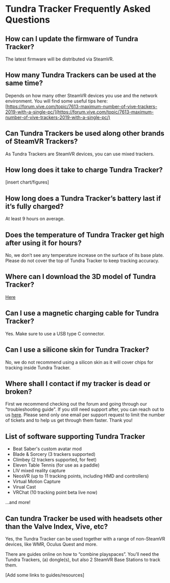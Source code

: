 # Tundra Tracker Frequently Asked Questions

## How can I update the firmware of Tundra Tracker?

The latest firmware will be distributed via SteamVR. 



## How many Tundra Trackers can be used at the same time?

Depends on how many other SteamVR devices you use and the network environment. You will find some useful tips here: [https://forum.vive.com/topic/7613-maximum-number-of-vive-trackers-2019-with-a-single-pc/](https://forum.vive.com/topic/7613-maximum-number-of-vive-trackers-2019-with-a-single-pc/)



## Can Tundra Trackers be used along other brands of SteamVR Trackers?

As Tundra Trackers are SteamVR devices, you can use mixed trackers.



## How long does it take to charge Tundra Tracker?

[insert chart/figures]



## How long does a Tundra Tracker’s battery last if it’s fully charged?

At least 9 hours on average.



## Does the temperature of Tundra Tracker get high after using it for hours?

No, we don’t see any temperature increase on the surface of its base plate. Please do not cover the top of Tundra Tracker to keep tracking accuracy.  



## Where can I download the 3D model of Tundra Tracker?

[Here](https://docs.tundra-labs.com/tracker_customization/)



## Can I use a magnetic charging cable for Tundra Tracker?

Yes. Make sure to use a USB type C connector.



## Can I use a silicone skin for Tundra Tracker? 

No, we do not recommend using a silicon skin as it will cover chips for tracking inside Tundra Tracker.



## Where shall I contact if my tracker is dead or broken?

First we recommend checking out the forum and going through our "troubleshooting guide". If you still need support after, you can reach out to us [here](https://tundra-labs.com/pages/contact-usc).
Please send only one email per support request to limit the number of tickets and to help us get through them faster. Thank you!



## List of software supporting Tundra Tracker

- Beat Saber's custom avatar mod
- Blade & Sorcery (3 trackers supported)
- Climbey (2 trackers supported, for feet)
- Eleven Table Tennis (for use as a paddle)
- LIV mixed reality capture
- NeosVR (up to 11 tracking points, including HMD and controllers)
- Virtual Motion Capture
- Virual Cast
- VRChat (10 tracking point beta live now)

...and more!
  
  

## Can tundra Tracker be used with headsets other than the Valve Index, Vive, etc?
Yes, the Tundra Tracker can be used together with a range of non-SteamVR devices, like WMR, Oculus Quest and more.

There are guides online on how to “combine playspaces”. You’ll need the Tundra Trackers, (a) dongle(s), but also 2 SteamVR Base Stations to track them.

[Add some links to guides/resources]
